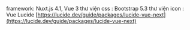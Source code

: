 framework: Nuxt.js 4.1, Vue 3
thư viện css : Bootstrap 5.3
thư viện icon : Vue Lucide [https://lucide.dev/guide/packages/lucide-vue-next](https://lucide.dev/guide/packages/lucide-vue-next)